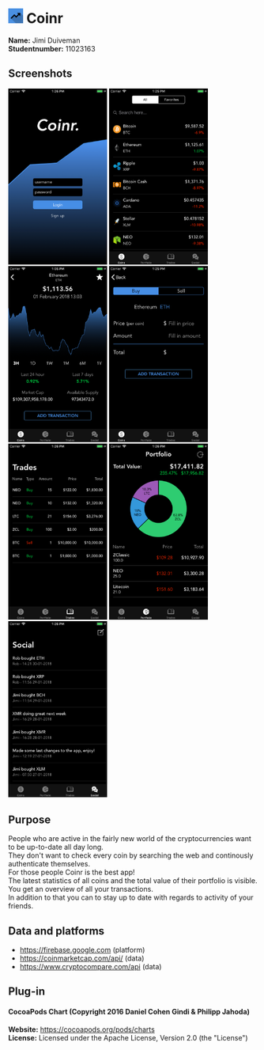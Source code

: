 # <img src="https://github.com/jimiduiveman/CryptoApp/blob/master/doc/coinr_logo.png" width="30"> Coinr 

**Name:** Jimi Duiveman \
**Studentnumber:** 11023163

## Screenshots

<img src="https://github.com/jimiduiveman/CryptoApp/blob/master/doc/coinr_login.png" width="200"> <img src="https://github.com/jimiduiveman/CryptoApp/blob/master/doc/coinr_coins.png" width="200"> <img src="https://github.com/jimiduiveman/CryptoApp/blob/master/doc/detail_ethereum.png" width="200"> <img src="https://github.com/jimiduiveman/CryptoApp/blob/master/doc/coinr_maketrade.png" width="200">
<img src="https://github.com/jimiduiveman/CryptoApp/blob/master/doc/coinr_trades.png" width="200"> <img src="https://github.com/jimiduiveman/CryptoApp/blob/master/doc/coinr_portfolio.png" width="200"> <img src="https://github.com/jimiduiveman/CryptoApp/blob/master/doc/coinr_social.png" width="200">


## Purpose

People who are active in the fairly new world of the cryptocurrencies want to be up-to-date all day long.\
They don't want to check every coin by searching the web and continously authenticate themselves.\
For those people Coinr is the best app! \
The latest statistics of all coins and the total value of their portfolio is visible.\
You get an overview of all your transactions. \
In addition to that you can to stay up to date with regards to activity of your friends.

## Data and platforms
* https://firebase.google.com (platform)
* https://coinmarketcap.com/api/ (data)
* https://www.cryptocompare.com/api (data)

## Plug-in
#### CocoaPods Chart (Copyright 2016 Daniel Cohen Gindi & Philipp Jahoda)
**Website:** https://cocoapods.org/pods/charts \
**License:** Licensed under the Apache License, Version 2.0 (the "License")


